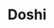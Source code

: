 ---
layout: place
title: "Doshi"
permalink: /texas/melissa/doshi.html
stateAbbr: TX
stateName: Texas
cityName: Melissa
place_id: ChIJbwkedRBzTIYR6vZyNU-XInk
photos:
  - name: >-
      places/ChIJbwkedRBzTIYR6vZyNU-XInk/photos/AeeoHcLtJEiFlLPAeTFsP65laUOScDyPh9ok2mjI52CsPo0Z1oWeJiFGvRA1oQcBE3kdZ0WwDbxVayr_nqs8tObjUb79xvyQb88wUnq-UecpLITDhltvcNvTdg1YPxPEqK1MKFOL3UJDHQir4NyU_z1m0jHA35QtJ8X0WzxWcW6dEQI-1yZr5DJVIBSqomwzUvrKqZ1fNqyfMBt-UaA8a3X-f04dt4OVxFl3aGvMxaTZZpPfRPuYc1CzkR0WXuik1JEiTv_hOtO-qvxhXtDI4w04eQDDzqMpIdswNbs9bm3RZfjKVSN2k-s9l419CnR6vkt0n6w04pHO3RShfAljgvLL7jrmUTGTisulwccBX2WLOjgE6YjMWxVq3TsDAsNPbyhUDYqOo5Hz5SehBZcXT3UAjx6K94a6YF7Pl6X0skA4FoDGue0
    widthPx: 4000
    heightPx: 3000
    authorAttributions:
      - displayName: Sid Cyber
        uri: https://maps.google.com/maps/contrib/109133790682911353609
        photoUri: >-
          https://lh3.googleusercontent.com/a-/ALV-UjXMyiYNVoGUDzwu7BI1n-WzuDqlkhUCoL15VJSB7ANsl-mQa-Dn=s100-p-k-no-mo
    flagContentUri: >-
      https://www.google.com/local/imagery/report/?cb_client=maps_api_places.places_api&image_key=!1e10!2sCIHM0ogKEICAgIC36I30oQE&hl=en-US
    googleMapsUri: >-
      https://www.google.com/maps/place//data=!3m4!1e2!3m2!1sCIHM0ogKEICAgIC36I30oQE!2e10!4m2!3m1!1s0x864c7310751e096f:0x7922974f3572f6ea
  - name: >-
      places/ChIJbwkedRBzTIYR6vZyNU-XInk/photos/AeeoHcJRbMRfxnAWAMqt3aUiYrVrsyAQonYIRIT-e0CjqQ_9CwVlhQHndj1joSlMQonAwkVoPJK7azEvVmNR2DmUbIeWxC8pPT5suUXKtuxjGwxAJCBlc9NPmamAZEa3D22mz7bVrhwG6rjfOBhHXMiqkUPNnHbk3gAzA6pRqmQNN08SqFR6uQaDAm4tMYacLpRElDEMDCmu843zCdx-yVd1r-2_ZTXNe1yEJBGS5SXHXPIYSHr6_mVduruYS3A6Vi3PAKKOCBc6diiuXExySfb2lXVvozcY_1R39ow30x33VIxbdF7GcievIAvBJIc4LeOS8jSehxhpHuepB7OBwPDIDejDJoV0mRPQ2Bt1pAOs9djcx8ZDJuFz1sQLIF37qKsLu2Oy5ojm6hjw6Cqkf9vWw_9_5jEsNcWEiYUiQL-s8BnMFdu_
    widthPx: 2992
    heightPx: 2992
    authorAttributions:
      - displayName: Diana J
        uri: https://maps.google.com/maps/contrib/109780865321637665002
        photoUri: >-
          https://lh3.googleusercontent.com/a-/ALV-UjV7tUyZoEVMJdu4tVOe7EdRyylMffWQFgyQe80eVTT05sIdCSgLkg=s100-p-k-no-mo
    flagContentUri: >-
      https://www.google.com/local/imagery/report/?cb_client=maps_api_places.places_api&image_key=!1e10!2sCIHM0ogKEICAgICD8vXY0QE&hl=en-US
    googleMapsUri: >-
      https://www.google.com/maps/place//data=!3m4!1e2!3m2!1sCIHM0ogKEICAgICD8vXY0QE!2e10!4m2!3m1!1s0x864c7310751e096f:0x7922974f3572f6ea
  - name: >-
      places/ChIJbwkedRBzTIYR6vZyNU-XInk/photos/AeeoHcKdyPU0FD95pkOXeC5nUC6ecxT07g9gZ7ntzN4UoG0BMkIgxD6spUC7I4tw7BpRGPn9-4T7BaZR9SXsCZA10A-IT_IhR6x4OS7RNYj3v8VlN3n75S5qP0JAWyqAgZPpzwZ0kpJAbR-zEkgdRCNbp5mHFudCJYbGTaBxY9x4zt1EPf4IeIliu5pSWIzjSWRvVoHeTKQwWs8Xa10TeHQTM5EuDP9DPH4VE8QTzXiSyZsprHlWwY5VRbwbU_9mnCp2ezPa_i3SjWiBLNJ0gw2hC76YGXQVO3qgWBlRv8EdcJpFs0F9KJr0oFpJiF_wAkdejX3X6x0_OqcHCJaMSBe3JD-OHZA0iPGSbG4Xw4emAQeiuEqOzXKr8JHAEu7Bjr67lv2-NrtDDWPM8PxSxGpkoyootZ_GL5HQNj8A9LaHBFq_-Kus
    widthPx: 2699
    heightPx: 2699
    authorAttributions:
      - displayName: Rewlaz
        uri: https://maps.google.com/maps/contrib/117306849642602529469
        photoUri: >-
          https://lh3.googleusercontent.com/a-/ALV-UjVx8s6ayDaET27DZcU80eU6SAguqZm0UD2i47eRlZL8vyBaUC6R=s100-p-k-no-mo
    flagContentUri: >-
      https://www.google.com/local/imagery/report/?cb_client=maps_api_places.places_api&image_key=!1e10!2sCIHM0ogKEICAgMDg8MmFxQE&hl=en-US
    googleMapsUri: >-
      https://www.google.com/maps/place//data=!3m4!1e2!3m2!1sCIHM0ogKEICAgMDg8MmFxQE!2e10!4m2!3m1!1s0x864c7310751e096f:0x7922974f3572f6ea
  - name: >-
      places/ChIJbwkedRBzTIYR6vZyNU-XInk/photos/AeeoHcLCk8OtPuMUaK61zIdjZdAJZrF5mSVczID8GMHxD38M3VppOQFeawnt7_KEzmtALUs2WA_2blsSC5UcuQ9K9Tlc8lSxLlt3Yn3DnhwaoZCVj6TNteyguQ9tT2LVCh3CvOJdLXkUGTB6cIXu_1RhmKETlEosaM1-jNjNHOAghnSfqHIdQAWJLZCL5KWkev0UDsDSipIoYo4U0KyEz1Dbr_kyhox8up7TtLSl-6b6m9G_6cR4WlHWWWafxYk1MVcCJV8DAQ-5CdfDqbbTvqo42fyQp_QNGcPgwnDSzS2gd_O9wstAhMXeWlaOkgj1iOCWdftc8ztZXX9ZcQn6NJNUJxqQfYymwi0VMiH6-jfvkLiuktt6T_611X6U-AtmNOh4iZzCV2MpGJ2Z967icm9RIKLBQd2qMX5Px5PFTQ06aTV5CXkG
    widthPx: 2127
    heightPx: 1652
    authorAttributions:
      - displayName: Rewlaz
        uri: https://maps.google.com/maps/contrib/117306849642602529469
        photoUri: >-
          https://lh3.googleusercontent.com/a-/ALV-UjVx8s6ayDaET27DZcU80eU6SAguqZm0UD2i47eRlZL8vyBaUC6R=s100-p-k-no-mo
    flagContentUri: >-
      https://www.google.com/local/imagery/report/?cb_client=maps_api_places.places_api&image_key=!1e10!2sCIHM0ogKEICAgMDg8MmF-QE&hl=en-US
    googleMapsUri: >-
      https://www.google.com/maps/place//data=!3m4!1e2!3m2!1sCIHM0ogKEICAgMDg8MmF-QE!2e10!4m2!3m1!1s0x864c7310751e096f:0x7922974f3572f6ea
  - name: >-
      places/ChIJbwkedRBzTIYR6vZyNU-XInk/photos/AeeoHcIHygL9LIh_2uKrCuAjk9fPu4pDMPNR32uJPpcHEZW7hxskkJqFrX-djM53HyjFe3Hr3NS69fpT6Si3LASKRuvBkwW8xkOmGmRmGVr6LK-O_2TiTXI_X_Lrym13SzGqjUA2Rc93J1lj6EKeu5TQTWrRjJ1wea4P7ynYTkPxc2SoLWk-QjcMEtEWiT_PfdoqO5kjusV_A6E1jS_nEy6W-o_6Vj_QHuMfsM7VyFQZkMSLQpME1sghWLk2YyvyuFBtmpCNZpA6ve2Vv_hfaE-Un8meeVAsN5B8RJgnlLQQ34TD5X0JCel7qhzIcP3Rk-HCrFW1X8ACOdiAwpJ_8fPSdMptbB_aMI56kj6YkNQ5K-EavgJTJSiW-Bjty3d2PQmcm1EMm26oOVRAk_lcVrmdj_Y_N9BbMFJeG2TGoE_d19P_Ig
    widthPx: 2165
    heightPx: 2025
    authorAttributions:
      - displayName: Rewlaz
        uri: https://maps.google.com/maps/contrib/117306849642602529469
        photoUri: >-
          https://lh3.googleusercontent.com/a-/ALV-UjVx8s6ayDaET27DZcU80eU6SAguqZm0UD2i47eRlZL8vyBaUC6R=s100-p-k-no-mo
    flagContentUri: >-
      https://www.google.com/local/imagery/report/?cb_client=maps_api_places.places_api&image_key=!1e10!2sCIHM0ogKEICAgMDg8MmFRQ&hl=en-US
    googleMapsUri: >-
      https://www.google.com/maps/place//data=!3m4!1e2!3m2!1sCIHM0ogKEICAgMDg8MmFRQ!2e10!4m2!3m1!1s0x864c7310751e096f:0x7922974f3572f6ea
  - name: >-
      places/ChIJbwkedRBzTIYR6vZyNU-XInk/photos/AeeoHcKXQBHPVKyHDeKXqzfQNGDSYU2HitxrCqmIqaLaeDGAuiL0ZU_ShcbEbM5rcxhLoE6JMI40w8hpqSaIkmxFkXIwQPbJizT3vaJUO9-qJ2cv9HWG8GmjVqfMKUWPGR1CnXIO8_2WYbsjieUn3dOWTFfIIY83NvEkG6yqMC1UeoLPF67zkH_RsMePTOnTfpUyWKbPUZAWduILB2bgeuq-eJKiFW3fZLFEL-GkQyXXJMH-si23krQRrFzTt_vRF7bQ1L2GZXbGnJ_nc4r4_KqHQ_my3RjUjC0GA4z8kngMPlrN_gR_fwvfbB3uyE1vNVVLNVsdH0y92LkRjjUKAiniPmUlYKkEjciF3C077u03H3F1_fpLuXl4Xog3yeaRZ3JiTS9YnKLseQiZo23jRyRkOf9gPXeZf4f0J7bhnccekwQ
    widthPx: 4000
    heightPx: 3000
    authorAttributions:
      - displayName: Erik Rounds
        uri: https://maps.google.com/maps/contrib/106775616884923996367
        photoUri: >-
          https://lh3.googleusercontent.com/a-/ALV-UjUQCB-jd8Z2wdVT9t3i3MUPbqs68-P8M_YYlxXcv3y_aqWoxmJg=s100-p-k-no-mo
    flagContentUri: >-
      https://www.google.com/local/imagery/report/?cb_client=maps_api_places.places_api&image_key=!1e10!2sCIHM0ogKEICAgID9lPrYFg&hl=en-US
    googleMapsUri: >-
      https://www.google.com/maps/place//data=!3m4!1e2!3m2!1sCIHM0ogKEICAgID9lPrYFg!2e10!4m2!3m1!1s0x864c7310751e096f:0x7922974f3572f6ea
  - name: >-
      places/ChIJbwkedRBzTIYR6vZyNU-XInk/photos/AeeoHcIosIwmbka5ASQyNoP6yrCbfbvkSF73NZYGYJqn-BytDazrujvO3j3LfiBjVowbyBK8aAEHweM-kaKwGBS4pKRQcMS7mkLmYr2gJ7Js_9428czHANuWYpW_qfw_9OX_6lPPd4F9iMH9NG-Ep94f5jt8uTpeiFOJOQe1dPqPr24yTRLI__AAlbh4wBuTXMGLYPb9fgA0NnrFBMbbGsSBtpPssnb2hnl1I4bWfajyC_NyZgZx7XMfs2bTA57Ihl0r8BDHaXKW9gg-72WcLX7U5taBI5wSx8JQREnSaANdAOx8DOYuxM9p8lNIA7scA9iLoy820P8YuYvzKEYhBq1tt2GgHKyk9dgaBw96f2F5P-7ViFn7iswgXOCjIYsjbh5Zpom6JrePwsVaTv4nGVnTqNido7Mt6X9laLorQkpe4E-FKBhh
    widthPx: 1210
    heightPx: 1600
    authorAttributions:
      - displayName: Matthew Stockton
        uri: https://maps.google.com/maps/contrib/102007429634170666635
        photoUri: >-
          https://lh3.googleusercontent.com/a-/ALV-UjU4qsj-14qcLv8xGJghcUFixGAQxFvLgoJMRRi7MG5o2PeEFHbp=s100-p-k-no-mo
    flagContentUri: >-
      https://www.google.com/local/imagery/report/?cb_client=maps_api_places.places_api&image_key=!1e10!2sCIHM0ogKEICAgIDrs8S2zAE&hl=en-US
    googleMapsUri: >-
      https://www.google.com/maps/place//data=!3m4!1e2!3m2!1sCIHM0ogKEICAgIDrs8S2zAE!2e10!4m2!3m1!1s0x864c7310751e096f:0x7922974f3572f6ea
  - name: >-
      places/ChIJbwkedRBzTIYR6vZyNU-XInk/photos/AeeoHcI_3lJvNbsiUD_28msfeWbdgKOvJaf19gm48MgX-HO4Nc0p88daB-Ac9knACtitXkd0FKg3sm4R4FXZWAum8Vt1dtckWlJ8x0vBUBQ6iBjB6Ad1IPULiQW26a_4Vcn_mS-eBQwg0q6wU07FSeszZD0DU_zuTTQEViEKgkCVQjW7hQ-q-xZBCIb4riR6MW9l2kS_o4EmuYbhT2SZvFzp76NTwLFALeM29DmetdxxTHeDZ9FZmQX5Z-AGPwReXICkpa8YmVgHyZ_yIxUw7Nwr6HAdqggGkxfadJzGvl0vN1YP7xSA7hb41HDsjX3YtQwT9L3Qur48gOIjXzdZCLB_j8UUleEgzN9tzr965D2UACThxuDpAZE3wXGohCTg2355HTO_5gGgVSQF0mP4e6wf7BMThfD9H8PJHX2dhY3_XpN1bdM
    widthPx: 1290
    heightPx: 938
    authorAttributions:
      - displayName: Kevin Zimmerman
        uri: https://maps.google.com/maps/contrib/101086581203086982377
        photoUri: >-
          https://lh3.googleusercontent.com/a-/ALV-UjW05bZ5F4JOq9YPeb-Q8RktAe_qtHzPkuvlcilslkNx4GBs9FY=s100-p-k-no-mo
    flagContentUri: >-
      https://www.google.com/local/imagery/report/?cb_client=maps_api_places.places_api&image_key=!1e10!2sCIHM0ogKEICAgICvuJSq3gE&hl=en-US
    googleMapsUri: >-
      https://www.google.com/maps/place//data=!3m4!1e2!3m2!1sCIHM0ogKEICAgICvuJSq3gE!2e10!4m2!3m1!1s0x864c7310751e096f:0x7922974f3572f6ea
  - name: >-
      places/ChIJbwkedRBzTIYR6vZyNU-XInk/photos/AeeoHcIbsZqrvBs8OkBbHSdgfyPv5sW2ZVOozP5_AdOyshITamtcyvAexNXZu4wHlq-IfEuAOJYAyhCQyWJfuJ6FcffPIJ8OSwRG1iC8AE_UZGwT-cr8DzItwyEUNvmPc_TE4nBAP4UDD8bEimHOVOgHjCcntPdt17U0Lyad6--J7ZqxK0o5m3qHGmqsLoMMqnRTeHXgUCQbKeK03t30GWbJwX76p_h0Lnvy3fTe_qB1eFM5kE3N-jR9GJL6JtYcIghWCRp6AgEbEab6tZx9xwVIkVKFl5Q8IG7wuhvpHeeiV9sOiMHqb3MFvuwwMMPjoHHENZY2ncd2ksJLXBlKVq8sM1yxKL-FK6y4CYX1qkf0hNWfoCdwKOvOgTCGiAwIgriOGzgAuJDbTM9EfA8szC2d10Hogiyudq3r4kNF0jGWSAeXRDU
    widthPx: 4032
    heightPx: 3024
    authorAttributions:
      - displayName: Jennifer Little (boelizabeth)
        uri: https://maps.google.com/maps/contrib/110298443528147527112
        photoUri: >-
          https://lh3.googleusercontent.com/a-/ALV-UjWcm4n2G-q5quLSQiCHR2EQzb9RGEOWK_uGJyfgt8O5xtYNjJV6-g=s100-p-k-no-mo
    flagContentUri: >-
      https://www.google.com/local/imagery/report/?cb_client=maps_api_places.places_api&image_key=!1e10!2sCIHM0ogKEICAgIC93pHp3AE&hl=en-US
    googleMapsUri: >-
      https://www.google.com/maps/place//data=!3m4!1e2!3m2!1sCIHM0ogKEICAgIC93pHp3AE!2e10!4m2!3m1!1s0x864c7310751e096f:0x7922974f3572f6ea
  - name: >-
      places/ChIJbwkedRBzTIYR6vZyNU-XInk/photos/AeeoHcITTxMdiL1mM70Q-zF-px6jqIKo9sNVRA_3hawfoUYWRSHuCLOTydjds2Uhy7-YcjBK-Xsb4LYALWCiXqAaNlWteVGvmMurgb1hA0OSqPYbxTewQAUN2tx2RpBGOF4EdVGLzwQ4Ob0vIpsPPbXFoxOUqPk3bEnJ6E4r_h81vVp8rasY9Dpc5UT0NCiAuE0WwHBqlD0Dou85SCm9_yb4EDRYpVdfduCukqgH5PK9VAI7LZKMJPED_Vim05OJKE2AGhamLwpfyvjC6bE52-1Cah9L8Dl8C8eKFayTkDpUZzRsbnJLYS3sL4ph6FebvvixzEt2VNXCAhQoDaIEDekKYiIph8tsSLHrJGyLSP8eycPxd6AXhJdfIN6W2ko7ugNVPTr_NUzHR6NmMTxyHX_pnSE1yWUFFxGndZTBZqtCglM
    widthPx: 3600
    heightPx: 4800
    authorAttributions:
      - displayName: rose surla
        uri: https://maps.google.com/maps/contrib/102661463751006059274
        photoUri: >-
          https://lh3.googleusercontent.com/a-/ALV-UjXJv2jHJcaol7Wx5IuToRfcs2bs3eDYT74rSiyYeq6wq4iw1E2i=s100-p-k-no-mo
    flagContentUri: >-
      https://www.google.com/local/imagery/report/?cb_client=maps_api_places.places_api&image_key=!1e10!2sCIHM0ogKEICAgICdp9qVXA&hl=en-US
    googleMapsUri: >-
      https://www.google.com/maps/place//data=!3m4!1e2!3m2!1sCIHM0ogKEICAgICdp9qVXA!2e10!4m2!3m1!1s0x864c7310751e096f:0x7922974f3572f6ea
address: '3031 Washington Dr #600, Melissa, TX 75454, USA'
street: '3031 Washington Dr #600'
city: Melissa
state: TX
zip: '75454'
country: USA
neighborhood: null
latitude: '33.285637'
longitude: '-96.563066'
accessibility_options:
  wheelchairAccessibleParking: true
  wheelchairAccessibleEntrance: true
  wheelchairAccessibleSeating: true
business_status: OPERATIONAL
name: Doshi
google_maps_links:
  directionsUri: >-
    https://www.google.com/maps/dir//''/data=!4m7!4m6!1m1!4e2!1m2!1m1!1s0x864c7310751e096f:0x7922974f3572f6ea!3e0
  placeUri: https://maps.google.com/?cid=8728705394252379882
  writeAReviewUri: >-
    https://www.google.com/maps/place//data=!4m3!3m2!1s0x864c7310751e096f:0x7922974f3572f6ea!12e1
  reviewsUri: >-
    https://www.google.com/maps/place//data=!4m4!3m3!1s0x864c7310751e096f:0x7922974f3572f6ea!9m1!1b1
  photosUri: >-
    https://www.google.com/maps/place//data=!4m3!3m2!1s0x864c7310751e096f:0x7922974f3572f6ea!10e5
primary_type: Restaurant
opening_hours:
  regular: null
  current: null
secondary_opening_hours:
  regular:
    weekdayDescriptions: null
    type: null
  current:
    weekdayDescriptions: null
    type: null
phone: (972) 369-7550
price_level: null
price_range: $10 &ndash; $20
rating: '4.6'
rating_count: 153
website: http://www.doshimelissa.com/
description: null
reviews: null
parking_options: null
payment_options: null
allow_dogs: null
curbside_pickup: null
delivery: null
dine_in: null
good_for_children: null
good_for_groups: null
good_for_sports: null
live_music: null
menu_for_children: null
outdoor_seating: null
reservable: null
restroom: null
serves_beer: null
serves_breakfast: null
serves_brunch: null
serves_cocktails: null
serves_coffee: null
serves_dinner: null
serves_dessert: null
serves_lunch: null
serves_vegetarian_food: null
serves_wine: null
takeout: null

---